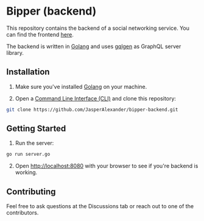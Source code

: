 # Bipper (backend)

This repository contains the backend of a social networking service. You can find the frontend [here](https://github.com/JasperAlexander/bipper-frontend).

The backend is written in [Golang](https://go.dev/) and uses [gqlgen](https://github.com/99designs/gqlgen) as GraphQL server library.

## Installation

1. Make sure you've installed [Golang](https://go.dev/) on your machine.

2. Open a [Command Line Interface (CLI)](https://en.wikipedia.org/wiki/Command-line_interface) and clone this repository:

```bash
git clone https://github.com/JasperAlexander/bipper-backend.git
```

## Getting Started

1. Run the server:

```bash
go run server.go
```

2. Open [http://localhost:8080](http://localhost:8080) with your browser to see if you're backend is working.

## Contributing

Feel free to ask questions at the Discussions tab or reach out to one of the contributors.
